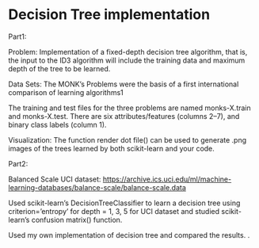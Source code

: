 # Decision Tree implementation

Part1:

Problem: Implementation of a fixed-depth decision tree algorithm, that is, the input to the ID3 algorithm will include
the training data and maximum depth of the tree to be learned. 

Data Sets: The MONK’s Problems were the basis of a first international comparison of learning algorithms1

The training and test files for the three problems are named monks-X.train and monks-X.test. There are six
attributes/features (columns 2–7), and binary class labels (column 1).

Visualization: The function render dot file() can be used to generate .png images of the trees learned by both scikit-learn and your code.

Part2:

Balanced Scale UCI dataset: https://archive.ics.uci.edu/ml/machine-learning-databases/balance-scale/balance-scale.data

Used scikit-learn’s DecisionTreeClassifier to learn a decision tree using criterion=’entropy’ for depth = 1, 3, 5 for UCI dataset and studied scikit-learn’s confusion matrix() function. 

Used my own implementation of decision tree and compared the results.
.
